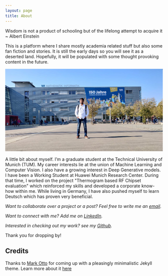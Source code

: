 ```yaml
---
layout: page
title: About
---
```


<p class="message">
  Wisdom is not a product of schooling but of the lifelong attempt to acquire it ~ Albert Einstein
</p>

This is a platform where I share mostly academia related stuff but also some fan fiction and stories. It is still the early days so you will see it as a deserted land. Hopefully, it will be populated with some thought provoking content in the future. 

![Flexing at TUM](/public/images/flex.jpg)

A little bit about myself. I’m a graduate student at the Technical University of Munich (TUM). My career interests lie at the union of Machine Learning and Computer Vision. I also have a growing interest in Deep Generative models. I have been a Working Student at Huawei Munich Research Center. During that time, I worked on the project "Thermogram based RF Chipset evaluation" which reinforced my skills and developed a corporate know-how within me. While living in Germany, I have also pushed myself to learn Deutsch which has proven very beneficial.

*Want to collaborate over a project or a post? Feel free to write me an [email](mailto:hashirahmad@zhcet.ac.in).* 

*Want to connect with me? Add me on [LinkedIn](https://www.linkedin.com/in/hashir-ahmad/).* 

*Interested in checking out my work? see my [Github](https://github.com/hash-ir).*

Thank you for dropping by!



## Credits

Thanks to [Mark Otto](https://github.com/mdo) for coming up with a pleasingly minimalistic Jekyll theme. Learn more about it [here](https://lanyon.getpoole.com/)

